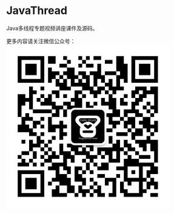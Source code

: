 # JavaThread
Java多线程专题视频讲座课件及源码。

更多内容请关注微信公众号：
![程序员Hotel](https://github.com/1419459573/ImgStorage/blob/master/commonality/001.png)
